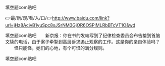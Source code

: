 填空题com贴吧

👉最/新/观/看/入/口/👉http://www.baidu.com/link?url=jHz8AcivB1yuSpc8sJSrNM3GjOR6OSPiMLRbBTcVT1O&wd

填空题com贴吧　　新京报：你在书的发端写到了纪律检查委员会布告接到首脑文牍的电话，由于案子牵掣到高层诉求遏止观察的工作。这是你的亲自体验吗？
　　怪只能怪，她们的心地，有个可恨的满分规则。


填空题com贴吧
